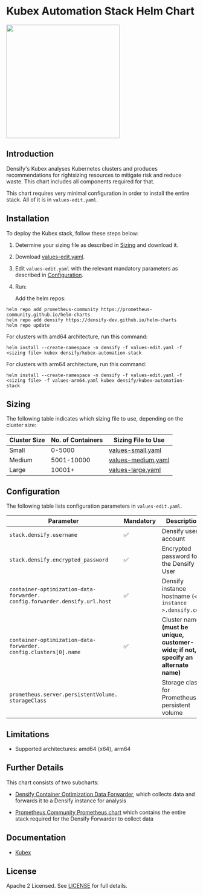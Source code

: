 # Kubex Automation Stack Helm Chart

<picture>
    <source media="(prefers-color-scheme: dark)" srcset="https://www.densify.com/wp-content/uploads/kubex-by-densify-logo-reverse.png">
    <source media="(prefers-color-scheme: light)" srcset="https://www.densify.com/wp-content/uploads/kubex-by-densify-logo.png">
    <img src="https://www.densify.com/wp-content/uploads/kubex-by-densify-logo.png" width="300">
</picture>

## Introduction

Densify's Kubex analyses Kubernetes clusters and produces recommendations for rightsizing resources to mitigate risk and reduce waste. This chart includes all components required for that.

This chart requires very minimal configuration in order to install the entire stack. All of it is in `values-edit.yaml`.

## Installation

To deploy the Kubex stack, follow these steps below:

1. Determine your sizing file as described in [Sizing](#sizing) and download it.

2. Download [values-edit.yaml](https://github.com/densify-dev/helm-charts/blob/master/charts/kubex-automation-stack/values-edit.yaml).

3. Edit `values-edit.yaml` with the relevant mandatory parameters as described in [Configuration](#configuration).

4. Run:

   Add the helm repos:

```shell
helm repo add prometheus-community https://prometheus-community.github.io/helm-charts
helm repo add densify https://densify-dev.github.io/helm-charts
helm repo update
```

   For clusters with amd64 architecture, run this command:

```shell
helm install --create-namespace -n densify -f values-edit.yaml -f <sizing file> kubex densify/kubex-automation-stack
```

   For clusters with arm64 architecture, run this command:

```shell
helm install --create-namespace -n densify -f values-edit.yaml -f <sizing file> -f values-arm64.yaml kubex densify/kubex-automation-stack
```

## Sizing

The following table indicates which sizing file to use, depending on the cluster size:

| Cluster Size    | No. of Containers | Sizing File to Use |
| --------------- | ----------------- | ------------------ |
| Small           | 0-5000            | [values-small.yaml](https://github.com/densify-dev/helm-charts/blob/master/charts/kubex-automation-stack/values-small.yaml) |
| Medium          | 5001-10000        | [values-medium.yaml](https://github.com/densify-dev/helm-charts/blob/master/charts/kubex-automation-stack/values-medium.yaml) |
| Large           | 10001+            | [values-large.yaml](https://github.com/densify-dev/helm-charts/blob/master/charts/kubex-automation-stack/values-large.yaml) |


## Configuration

The following table lists configuration parameters in `values-edit.yaml`.

| Parameter                                                                        | Mandatory          | Description                                            |
| -------------------------------------------------------------------------------- | ------------------ | ------------------------------------------------------ |
| `stack.densify.username`                                                         | :white_check_mark: | Densify user account                                   |
| `stack.densify.encrypted_password`                                               | :white_check_mark: | Encrypted password for the Densify User                |
| `container-optimization-data-forwarder.`<br/>`config.forwarder.densify.url.host` | :white_check_mark: | Densify instance hostname (`< instance >.densify.com`) |
| `container-optimization-data-forwarder.`<br/>`config.clusters[0].name`           | :white_check_mark: | Cluster name **(must be unique, customer-wide; if not, specify an alternate name)** |
| `prometheus.server.persistentVolume.`<br/>`storageClass`                         |                    | Storage class for Prometheus persistent volume |

## Limitations

* Supported architectures: amd64 (x64), arm64

## Further Details

This chart consists of two subcharts:

* [Densify Container Optimization Data Forwarder](../container-optimization-data-forwarder), which collects data and forwards it to a Densify instance for analysis

* [Prometheus Community Prometheus chart](https://github.com/prometheus-community/helm-charts/blob/main/charts/prometheus/) which contains the entire stack required for the Densify Forwarder to collect data

## Documentation

* [Kubex](https://www.densify.com/product/kubernetes-resource-optimization/)

## License

Apache 2 Licensed. See [LICENSE](LICENSE) for full details.
